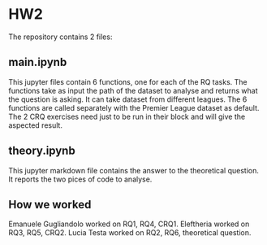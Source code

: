 # HW2
The repository contains 2 files:
## main.ipynb
This jupyter files contain 6 functions, one for each of the RQ tasks. The functions take as input the path of the dataset to analyse and returns what the question is asking. It can take dataset from different leagues.
The 6 functions are called separately with the Premier League dataset as default.
The 2 CRQ exercises need just to be run in their block and will give the aspected result.

## theory.ipynb
This jupyter markdown file contains the answer to the theoretical question. It reports the two pices of code to analyse. 

## How we worked
Emanuele Gugliandolo worked on RQ1, RQ4, CRQ1.
Eleftheria  worked on RQ3, RQ5, CRQ2.
Lucia Testa worked on RQ2, RQ6, theoretical question.

